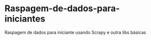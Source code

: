 # Raspagem-de-dados-para-iniciantes
Raspagem de dados para iniciante usando Scrapy e outra libs básicas
